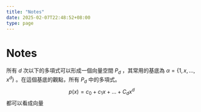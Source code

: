 ```yaml
---
title: "Notes"
date: 2025-02-07T22:48:52+08:00
type: page
---
```


# Notes

所有 $d$ 次以下的多項式可以形成一個向量空間 $P_d$ ，其常用的基底為 $\alpha=\{1,x,...,x^d\}$ 。在這個基底的觀點，所有 $P_d$ 中的多項式。
$$p(x)=c_0+c_1x+...+C_dx^d$$
都可以看成向量